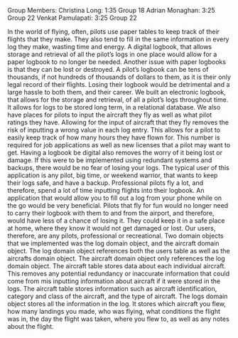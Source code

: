 Group Members:
Christina Long: 1:35 Group 18
Adrian Monaghan: 3:25 Group 22
Venkat Pamulapati: 3:25 Group 22

In the world of flying, often, pilots use paper tables to keep track of their flights that they make. They also tend to fill in the same information in every log they make, wasting time and energy. A digital logbook, that allows storage and retrieval of all the pilot’s logs in one place would allow for a paper logbook to no longer be needed. Another issue with paper logbooks is that they can be lost or destroyed. A pilot’s logbook can be tens of thousands, if not hundreds of thousands of dollars to them, as it is their only legal record of their flights. Losing their logbook would be detrimental and a large hassle to both  them, and their career.
We built an electronic logbook, that allows for the storage and retrieval, of all a pilot’s logs throughout time. It allows for logs to be stored long term, in a relational database. We also have places for pilots to input the aircraft they fly as well as what pilot ratings they have. Allowing for the input of aircraft that they fly removes the risk of inputting a wrong value in each log entry. This allows for a pilot to easily keep track of how many hours they have flown for. This number is required for job applications as well as new licenses that a pilot may want to get. Having a logbook be digital also removes the worry of it being lost or damage. If this were to be implemented using redundant systems and backups, there would be no fear of losing your logs.
The typical user of this application is any pilot, big time, or weekend warrior, that wants to keep their logs safe, and have a backup. Professional pilots fly a lot, and therefore, spend a lot of time inputting flights into their logbook. An application that would allow you to fill out a log from your phone while on the go would be very beneficial. Pilots that fly for fun would no longer need to carry their logbook with them to and from the airport, and therefore, would have less of a chance of losing it. They could keep it in a safe place at home, where they know it would not get damaged or lost. Our users, therefore, are any pilots, professional or recreational.
Two domain objects that we implemented was the log domain object, and the aircraft domain object. The log domain object references both the users table as well as the aircrafts domain object. The aircraft domain object only references the log domain object. The aircraft table stores data about each individual aircraft. This removes any potential redundancy or inaccurate information that could come from mis inputting information about aircraft if it were stored in the logs. The aircraft table stores information such as aircraft identification, category and class of the aircraft, and the type of aircraft. The logs domain object stores all the information in the log. It stores which aircraft you flew, how many landings you made, who was flying, what conditions the flight was in, the day the flight was taken, where you flew to, as well as any notes about the flight.
